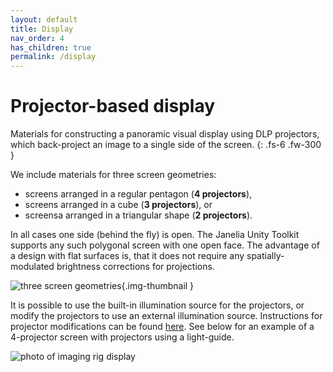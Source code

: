 ```yaml
---
layout: default
title: Display
nav_order: 4
has_children: true
permalink: /display
---
```

# Projector-based display

Materials for constructing a panoramic visual display using DLP projectors, which back-project an image to a single side of the screen.
{: .fs-6 .fw-300 }

We include materials for three screen geometries:
* screens arranged in a regular pentagon (**4 projectors**), 
* screens arranged in a cube (**3 projectors**), or 
* screensa arranged in a triangular shape (**2 projectors**). 

In all cases one side (behind the fly) is open. The Janelia Unity Toolkit supports any such polygonal screen with one open face. The advantage of a design with flat surfaces is, that it does not require any spatially-modulated brightness corrections for projections.

![[three screen geometries](https://hjmh.github.io/ethoVR/assets/display/screen_styles.jpg){.img-thumbnail }](https://hjmh.github.io/ethoVR/assets/display/screen_styles.jpg)

It is possible to use the built-in illumination source for the projectors, or modify the projectors to use an external illumination source. Instructions for projector modifications can be found [here](projector-mod). See below for an example of a 4-projector screen with projectors using a light-guide.

![photo of imaging rig display](https://hjmh.github.io/ethoVR/assets/display/imagingRig_projectors_photo.jpg)
